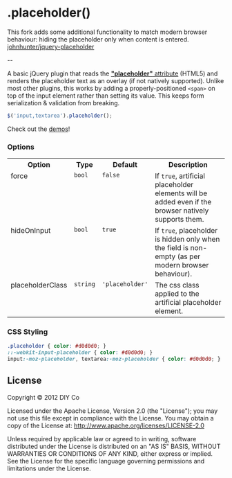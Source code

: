 # .placeholder()


This fork adds some additional functionality to match modern browser behaviour: hiding the placeholder only when content is entered.
[johnhunter/jquery-placeholder](https://github.com/johnhunter/jquery-placeholder)

--

A basic jQuery plugin that reads the [**"placeholder"** attribute](http://www.w3schools.com/html5/att_input_placeholder.asp) (HTML5) and renders the placeholder text as an overlay (if not natively supported). Unlike most other plugins, this works by adding a properly-positioned `<span>` on top of the input element rather than setting its value. This keeps form serialization & validation from breaking. 

```javascript
$('input,textarea').placeholder();
```

Check out the [demos](http://johnhunter.github.com/jquery-placeholder/)!

### Options

<table>
	<tr>
		<th>Option</th>
		<th>Type</th>
		<th>Default</th>
		<th>Description</th>
	</tr>
	<tr>
		<td valign="top">force</td>
		<td valign="top"><code>bool</code></td>
		<td valign="top"><code>false</code></td>
		<td valign="top">If <code>true</code>, artificial placeholder elements will be added even if the browser natively supports them.</td>
	</tr>
	<tr>
		<td valign="top">hideOnInput</td>
		<td valign="top"><code>bool</code></td>
		<td valign="top"><code>true</code></td>
		<td valign="top">If <code>true</code>, placeholder is hidden only when the field is non-empty (as per modern browser behaviour).</td>
	</tr>
	<tr>
		<td valign="top">placeholderClass</td>
		<td valign="top"><code>string</code></td>
		<td valign="top"><code>'placeholder'</code></td>
		<td valign="top">The css class applied to the artificial placeholder element.</td>
	</tr>
</table>

### CSS Styling

```css
.placeholder { color: #d0d0d0; }
::-webkit-input-placeholder { color: #d0d0d0; }
input:-moz-placeholder, textarea:-moz-placeholder { color: #d0d0d0; }
```

## License

Copyright &copy; 2012 DIY Co

Licensed under the Apache License, Version 2.0 (the "License"); you may not use this file except in compliance with the License. You may obtain a copy of the License at: http://www.apache.org/licenses/LICENSE-2.0

Unless required by applicable law or agreed to in writing, software distributed under the License is distributed on an "AS IS" BASIS, WITHOUT WARRANTIES OR CONDITIONS OF ANY KIND, either express or implied. See the License for the specific language governing permissions and limitations under the License.